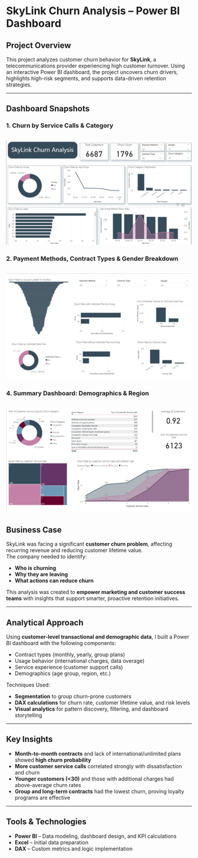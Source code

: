 #  SkyLink Churn Analysis – Power BI Dashboard

##  Project Overview

This project analyzes customer churn behavior for **SkyLink**, a telecommunications provider experiencing high customer turnover. Using an interactive Power BI dashboard, the project uncovers churn drivers, highlights high-risk segments, and supports data-driven retention strategies.

---
##  Dashboard Snapshots
### 1. Churn by Service Calls & Category  
![Service Calls & Churn](https://github.com/manarhelmy9847/SkyLink-Churn-Insights/blob/main/Screenshots/Screenshot%202025-07-15%20015752.png?raw=true)
---
### 2. Payment Methods, Contract Types & Gender Breakdown  
![Contract Type & Payment Breakdown](https://github.com/manarhelmy9847/SkyLink-Churn-Insights/blob/main/Screenshots/Screenshot%202025-07-15%20015808.png?raw=true)
---
### 4. Summary Dashboard: Demographics & Region  
![Full Churn Summary](https://github.com/manarhelmy9847/SkyLink-Churn-Insights/blob/main/Screenshots/Screenshot%202025-07-15%20015843.png?raw=true)
---

##  Business Case

SkyLink was facing a significant **customer churn problem**, affecting recurring revenue and reducing customer lifetime value.  
The company needed to identify:
- **Who is churning**
- **Why they are leaving**
- **What actions can reduce churn**

This analysis was created to **empower marketing and customer success teams** with insights that support smarter, proactive retention initiatives.

---

##  Analytical Approach

Using **customer-level transactional and demographic data**, I built a Power BI dashboard with the following components:
- Contract types (monthly, yearly, group plans)
- Usage behavior (international charges, data overage)
- Service experience (customer support calls)
- Demographics (age group, region, etc.)

Techniques Used:
- **Segmentation** to group churn-prone customers  
- **DAX calculations** for churn rate, customer lifetime value, and risk levels  
- **Visual analytics** for pattern discovery, filtering, and dashboard storytelling

---

##  Key Insights

-  **Month-to-month contracts** and lack of international/unlimited plans showed **high churn probability**
-  **More customer service calls** correlated strongly with dissatisfaction and churn
-  **Younger customers (<30)** and those with additional charges had above-average churn rates
-  **Group and long-term contracts** had the lowest churn, proving loyalty programs are effective

---

##  Tools & Technologies

- **Power BI** – Data modeling, dashboard design, and KPI calculations  
- **Excel** – Initial data preparation  
- **DAX** – Custom metrics and logic implementation  
